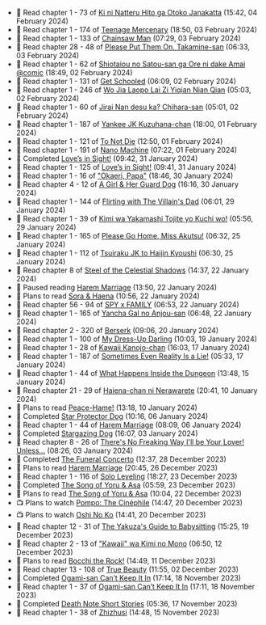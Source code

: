 <!-- ANILIST_ACTIVITY:start -->

-   📖 Read chapter 1 - 73 of [Ki ni Natteru Hito ga Otoko Janakatta](https://anilist.co/manga/149544) (15:42, 04 February 2024)
-   📖 Read chapter 1 - 174 of [Teenage Mercenary](https://anilist.co/manga/126297) (18:50, 03 February 2024)
-   📖 Read chapter 1 - 133 of [Chainsaw Man](https://anilist.co/manga/105778) (07:29, 03 February 2024)
-   📖 Read chapter 28 - 48 of [Please Put Them On, Takamine-san](https://anilist.co/manga/107559) (06:33, 03 February 2024)
-   📖 Read chapter 1 - 62 of [Shiotaiou no Satou-san ga Ore ni dake Amai @comic](https://anilist.co/manga/123130) (18:49, 02 February 2024)
-   📖 Read chapter 1 - 131 of [Get Schooled](https://anilist.co/manga/128521) (06:09, 02 February 2024)
-   📖 Read chapter 1 - 246 of [Wo Jia Laopo Lai Zi Yiqian Nian Qian](https://anilist.co/manga/146267) (05:03, 02 February 2024)
-   📖 Read chapter 1 - 60 of [Jirai Nan desu ka? Chihara-san](https://anilist.co/manga/137714) (05:01, 02 February 2024)
-   📖 Read chapter 1 - 187 of [Yankee JK Kuzuhana-chan](https://anilist.co/manga/116822) (18:00, 01 February 2024)
-   📖 Read chapter 1 - 121 of [To Not Die](https://anilist.co/manga/136099) (12:50, 01 February 2024)
-   📖 Read chapter 1 - 191 of [Nano Machine](https://anilist.co/manga/120980) (07:22, 01 February 2024)
-   📖 Completed [Love’s in Sight!](https://anilist.co/manga/107445) (09:42, 31 January 2024)
-   📖 Read chapter 1 - 125 of [Love’s in Sight!](https://anilist.co/manga/107445) (09:41, 31 January 2024)
-   📖 Read chapter 1 - 16 of ["Okaeri, Papa"](https://anilist.co/manga/154376) (18:46, 30 January 2024)
-   📖 Read chapter 4 - 12 of [A Girl & Her Guard Dog](https://anilist.co/manga/106315) (16:16, 30 January 2024)
-   📖 Read chapter 1 - 144 of [Flirting with The Villain's Dad](https://anilist.co/manga/117581) (06:01, 29 January 2024)
-   📖 Read chapter 1 - 39 of [Kimi wa Yakamashi Tojite yo Kuchi wo!](https://anilist.co/manga/149337) (05:56, 29 January 2024)
-   📖 Read chapter 1 - 165 of [Please Go Home, Miss Akutsu!](https://anilist.co/manga/113501) (06:32, 25 January 2024)
-   📖 Read chapter 1 - 112 of [Tsuiraku JK to Haijin Kyoushi](https://anilist.co/manga/99737) (06:30, 25 January 2024)
-   📖 Read chapter 8 of [Steel of the Celestial Shadows](https://anilist.co/manga/119004) (14:37, 22 January 2024)
-   📖 Paused reading [Harem Marriage](https://anilist.co/manga/86283) (13:50, 22 January 2024)
-   📖 Plans to read [Sora & Haena](https://anilist.co/manga/126769) (10:56, 22 January 2024)
-   📖 Read chapter 56 - 94 of [SPY x FAMILY](https://anilist.co/manga/108556) (06:53, 22 January 2024)
-   📖 Read chapter 1 - 165 of [Yancha Gal no Anjou-san](https://anilist.co/manga/101315) (06:48, 22 January 2024)
-   📖 Read chapter 2 - 320 of [Berserk](https://anilist.co/manga/30002) (09:06, 20 January 2024)
-   📖 Read chapter 1 - 100 of [My Dress-Up Darling](https://anilist.co/manga/101583) (10:03, 19 January 2024)
-   📖 Read chapter 1 - 28 of [Kawaii Kanojo-chan](https://anilist.co/manga/144155) (16:03, 17 January 2024)
-   📖 Read chapter 1 - 187 of [Sometimes Even Reality Is a Lie!](https://anilist.co/manga/113076) (05:33, 17 January 2024)
-   📖 Read chapter 1 - 44 of [What Happens Inside the Dungeon](https://anilist.co/manga/117728) (13:48, 15 January 2024)
-   📖 Read chapter 21 - 29 of [Haiena-chan ni Nerawarete](https://anilist.co/manga/170235) (20:41, 10 January 2024)
-   📖 Plans to read [Peace-Hame!](https://anilist.co/manga/58249) (13:18, 10 January 2024)
-   📖 Completed [Star Protector Dog](https://anilist.co/manga/55245) (10:16, 06 January 2024)
-   📖 Read chapter 1 - 44 of [Harem Marriage](https://anilist.co/manga/86283) (08:09, 06 January 2024)
-   📖 Completed [Stargazing Dog](https://anilist.co/manga/51467) (16:07, 03 January 2024)
-   📖 Read chapter 8 - 26 of [There's No Freaking Way I'll be Your Lover! Unless...](https://anilist.co/manga/119650) (08:26, 03 January 2024)
-   📖 Completed [The Funeral Concerto](https://anilist.co/manga/136506) (12:37, 28 December 2023)
-   📖 Plans to read [Harem Marriage](https://anilist.co/manga/86283) (20:45, 26 December 2023)
-   📖 Read chapter 1 - 116 of [Solo Leveling](https://anilist.co/manga/105398) (18:27, 23 December 2023)
-   📖 Completed [The Song of Yoru & Asa](https://anilist.co/manga/86364) (05:59, 23 December 2023)
-   📖 Plans to read [The Song of Yoru & Asa](https://anilist.co/manga/86364) (10:04, 22 December 2023)
-   📺 Plans to watch [Pompo: The Cinéphile](https://anilist.co/anime/99900) (14:47, 20 December 2023)
-   📺 Plans to watch [Oshi No Ko](https://anilist.co/anime/150672) (14:41, 20 December 2023)
-   📖 Read chapter 12 - 31 of [The Yakuza's Guide to Babysitting](https://anilist.co/manga/107896) (15:25, 19 December 2023)
-   📖 Read chapter 2 - 13 of ["Kawaii" wa Kimi no Mono](https://anilist.co/manga/121251) (06:50, 12 December 2023)
-   📖 Plans to read [Bocchi the Rock!](https://anilist.co/manga/111258) (14:49, 11 December 2023)
-   📖 Read chapter 13 - 108 of [True Beauty](https://anilist.co/manga/103995) (11:55, 02 December 2023)
-   📖 Completed [Ogami-san Can’t Keep It In](https://anilist.co/manga/101755) (17:14, 18 November 2023)
-   📖 Read chapter 1 - 37 of [Ogami-san Can’t Keep It In](https://anilist.co/manga/101755) (17:11, 18 November 2023)
-   📖 Completed [Death Note Short Stories](https://anilist.co/manga/127819) (05:36, 17 November 2023)
-   📖 Read chapter 1 - 38 of [Zhizhusi](https://anilist.co/manga/161716) (14:48, 15 November 2023)

<!-- ANILIST_ACTIVITY:end -->
